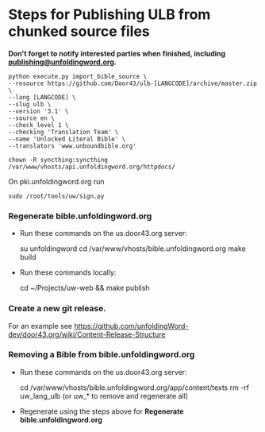 # Steps for Publishing ULB from chunked source files

**Don't forget to notify interested parties when finished, including publishing@unfoldingword.org.**

    python execute.py import_bible_source \
    --resource https://github.com/Door43/ulb-[LANGCODE]/archive/master.zip \
    --lang [LANGCODE] \
    --slug ulb \
    --version '3.1' \
    --source en \
    --check_level 1 \
    --checking 'Translation Team' \
    --name 'Unlocked Literal Bible' \
    --translators 'www.unboundbible.org'
    
    chown -R syncthing:syncthing /var/www/vhosts/api.unfoldingword.org/httpdocs/

On pki.unfoldingword.org run

    sudo /root/tools/uw/sign.py

### Regenerate bible.unfoldingword.org

* Run these commands on the us.door43.org server:


    su unfoldingword
    cd /var/www/vhosts/bible.unfoldingword.org
    make build

* Run these commands locally:


    cd ~/Projects/uw-web && make publish
    
### Create a new git release. 

For an example see https://github.com/unfoldingWord-dev/door43.org/wiki/Content-Release-Structure

### Removing a Bible from bible.unfoldingword.org

* Run these commands on the us.door43.org server:


    cd /var/www/vhosts/bible.unfoldingword.org/app/content/texts
    rm -rf uw_lang_ulb (or uw_* to remove and regenerate all)
    
* Regenerate using the steps above for __Regenerate bible.unfoldingword.org__

